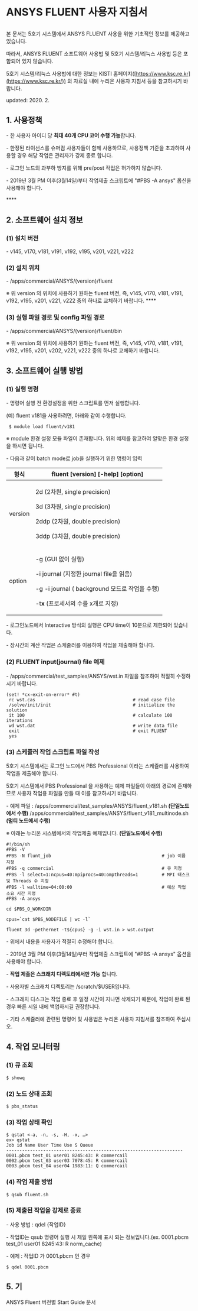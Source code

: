# ANSYS FLUENT 사용자 지침서

## &#x20;<a href="#jcstitle" id="jcstitle"></a>

본 문서는 5호기 시스템에서 ANSYS FLUENT 사용을 위한 기초적인 정보를 제공하고 있습니다. &#x20;

따라서, ANSYS FLUENT 소프트웨어 사용법 및 5호기 시스템/리눅스 사용법 등은 포함되어 있지 않습니다. &#x20;

5호기 시스템/리눅스 사용법에 대한 정보는 KISTI 홈페이지([https://www.ksc.re.kr](https://www.ksc.re.kr/)) 의 자료실 내에 누리온 사용자 지침서 등을 참고하시기 바랍니다. &#x20;

updated: 2020. 2.

## 1. 사용정책

&#x20;\- 한 사용자 아이디 당 **최대 40개 CPU 코어 수행 가능**합니다.

&#x20;\- 한정된 라이선스를 슈퍼컴 사용자들이 함께 사용하므로, 사용정책 기준을 초과하여 사용할 경우 해당 작업은 관리자가 강제 종료 합니다.

&#x20;\- 로그인 노드의 과부하 방지를 위해 pre/post 작업은 허가하지 않습니다.&#x20;

&#x20;\-  2019년 3월 PM 이후(3월14일)부터 작업제출 스크립트에 "#PBS -A ansys" 옵션을 사용해야 합니다.

&#x20;****&#x20;

## 2. 소프트웨어 설치 정보

### (1) 설치 버전

\- v145, v170, v181, v191, v192, v195, v201, v221, v222

### (2) 설치 위치

\-  /apps/commercial/ANSYS/(version)/fluent

&#x20;※ 위 version 의 위치에 사용하기 원하는 fluent 버전, 즉, v145, v170, v181, v191, v192, v195, v201, v221, v222 중의 하나로 교체하기 바랍니다. ****&#x20;

### (3) 실행 파일 경로 및 config 파일 경로

\-  /apps/commercial/ANSYS/(version)/fluent/bin

&#x20; ※ 위 version 의 위치에 사용하기 원하는 fluent 버전, 즉, v145, v170, v181, v191, v192, v195, v201, v202, v221, v222 중의 하나로 교체하기 바랍니다.&#x20;

## 3. 소프트웨어 실행 방법

### (1) 실행 명령

\- 명령어 실행 전 환경설정을 위한 스크립트를 먼저 실행합니다.&#x20;

&#x20;   (예) fluent v181을 사용하려면, 아래와 같이 수행합니다.

```
 $ module load fluent/v181
```

※ module 환경 설정 모듈 파일이 존재합니다. 위의 예제를 참고하여 알맞은 환경 설정을 하시면 됩니다.&#x20;

&#x20;\- 다음과 같이 batch mode로 job을 실행하기 위한 명령어 입력&#x20;

| 형식      | fluent \[version] \[-help] \[option]                                                                                                                         |
| ------- | ------------------------------------------------------------------------------------------------------------------------------------------------------------ |
| version | <p>2d (2차원, single precision)</p><p>3d (3차원, single precision)</p><p>2ddp (2차원, double precision)</p><p>3ddp (3차원, double precision) </p>                    |
| option  | <p>-g  (GUI 없이 실행)</p><p>-i journal (지정한 journal file을 읽음) </p><p>-g -i journal ( background 모드로 작업을 수행) </p><p>-t<strong>x</strong>  (프로세서의 수를 x개로 지정) </p> |

\- 로그인노드에서 Interactive 방식의 실행은 CPU time이 10분으로 제한되어 있습니다.

\- 장시간의 계산 작업은 스케줄러를 이용하여 작업을 제출해야 합니다.

### (2) **FLUENT input(journal) file 예제**

\- /apps/commercial/test\_samples/ANSYS/wst.in 파일을 참조하여 적절히 수정하시기 바랍니다.

```
(set! *cx-exit-on-error* #t)
 rc wst.cas                                     # read case file
 /solve/init/init                               # initialize the solution
 it 100                                         # calculate 100 iterations
 wd wst.dat                                     # write data file
 exit                                           # exit FLUENT
 yes
```

### (3) **스케쥴러 작업 스크립트 파일 작성**

5호기 시스템에서는 로그인 노드에서 PBS Professional 이라는 스케쥴러를 사용하여 작업을 제출해야 합니다.&#x20;

5호기 시스템에서  PBS Professional 을 사용하는 예제 파일들이 아래의 경로에 존재하므로 사용자 작업용 파일을 만들 때 이를 참고하시기 바랍니다.

&#x20;

\- 예제 파일 :  /apps/commercial/test\_samples/ANSYS/fluent\_v181.sh **(단일노드에서 수행)**                         /apps/commercial/test\_samples/ANSYS/fluent\_v181\_multinode.sh **(멀티 노드에서 수행)** &#x20;



&#x20;※ 아래는 누리온 시스템에서의 작업제출 예제입니다. **(단일노드에서 수행)**

```
#!/bin/sh
#PBS -V
#PBS -N flunt_job                                          # job 이름 지정
#PBS -q commercial                                         # 큐 지정
#PBS -l select=1:ncpus=40:mpiprocs=40:ompthreads=1         # MPI 태스크 및 Threads 수 지정
#PBS -l walltime=04:00:00                                  # 예상 작업 소요 시간 지정
#PBS -A ansys

cd $PBS_O_WORKDIR

cpus=`cat $PBS_NODEFILE | wc -l`

fluent 3d -pethernet -t${cpus} -g -i wst.in > wst.output
```

\- 위에서 내용을 사용자가 적절히 수정해야 합니다.

&#x20;\-  2019년 3월 PM 이후(3월14일)부터 작업제출 스크립트에 "#PBS -A ansys" 옵션을 사용해야 합니다.

&#x20;\- **작업 제출은 스크래치 디렉토리에서만 가능** 합니다.

&#x20;\- 사용자별 스크래치 디렉토리는 /scratch/$USER입니다.

&#x20;\- 스크래치 디스크는 작업 종료 후 일정 시간이 지나면 삭제되기 때문에, 작업이 완료 된 경우 빠른 시일 내에 백업하시길 권장합니다.&#x20;

&#x20;\- 기타 스케쥴러에 관련된 명령어 및 사용법은 누리온 사용자 지침서를 참조하여 주십시오.

## 4. **작업 모니터링**

### (**1**) **큐 조회**

```
$ showq
```

### (2) **노드 상태 조회**

```
$ pbs_status
```

### (3) **작업 상태 확인**

```
$ qstat <-a, -n, -s, -H, -x, …>
ex> qstat
Job id Name User Time Use S Queue
-------------------------------------------------------------------
0001.pbcm test_01 user01 8245:43: R commercail
0002.pbcm test_03 user03 7078:45: R commercail
0003.pbcm test_04 user04 1983:11: Q commercail​
```

### (4) **작업 제출 방법**

```
$ qsub fluent.sh​
```

### (5) **제출된 작업을 강제로 종료**

\- 사용 방법 : qdel {작업ID}

&#x20;\- 작업ID는 qsub 명령어 실행 시 제일 왼쪽에 표시 되는 정보입니다.(ex. 0001.pbcm test\_01 user01 8245:43: R norm\_cache)

&#x20;\- 예제 : 작업ID 가 0001.pbcm 인 경우

```
$ qdel 0001.pbcm
```

## **5**. 기

ANSYS Fluent 버전별 Start Guide 문서
